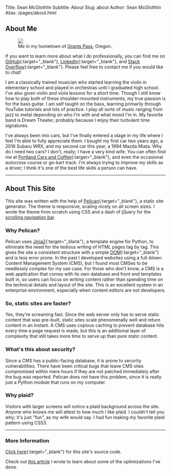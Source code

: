 Title: Sean McGlothlin
Subtitle: About
Slug: about
Author: Sean McGlothlin
Alias: /pages/about.html

## About Me

<figure class="image-right">
  <img src="/images/sean.jpg"/>
  <figcaption>Me in my hometown of <a href="http://www.travelgrantspass.com/" target="\_blank">Grants Pass</a>, Oregon.</figcaption>
</figure>

If you want to learn more about what I do professionally, you can find me on [GitHub](https://github.com/McGlothlin){:target="\_blank"}, [LinkedIn](https://www.linkedin.com/in/smcglothlin){:target="\_blank"}, and [Stack Overflow](https://stackoverflow.com/users/5472966/mcglothlin){:target="\_blank"}. Please feel free to contact me if you would like to chat!

I am a classically trained musician who started learning the violin in elementary school and played in orchestras until I graduated high school. I've also given violin and viola lessons for a short time. Though I still know how to play both of these shoulder-mounted instruments, my true passion is for the bass guitar. I am self taught on the bass, learning primarily through YouTube tutorials and lots of practice. I play all sorts of music ranging from jazz to metal depending on who I'm with and what mood I'm in. My favorite band is Dream Theater, probably because I enjoy their turbulent time signatures.

I've always been into cars, but I've finally entered a stage in my life where I feel I'm able to fully appreciate them. I bought my first car two years ago, a 2016 Subaru WRX, and my second car this year, a 1994 Mazda Miata. Why do I need two cars? I don't, really; I have a very kind wife. You can often find me at [Portland Cars and Coffee](http://www.portlandcarsandcoffee.com){:target="\_blank"}, and even the occasional autocross course or go-kart track. I'm always trying to improve my skills as a driver; I think it's one of the best life skills a person can have.

------------------

## About This Site

This site was written with the help of [Pelican](https://blog.getpelican.com){:target="\_blank"}, a static site generator. The theme is responsive, scaling nicely on all screen sizes. I wrote the theme from scratch using CSS and a dash of jQuery for the [scrolling navigation bar](../blog/code/navbar).

### Why Pelican?

Pelican uses [Jinja2](http://jinja.pocoo.org){:target="\_blank"}, a template engine for Python, to eliminate the need for the tedious writing of HTML pages tag by tag. This gives the site a consistent structure with a simple [DOM](https://www.w3.org/TR/DOM-Level-2-Core/introduction.html){:target="\_blank"} and is less error prone. In the past I developed websites using a full-blown Content Management System (CMS), but I found most CMSes to be needlessly complex for my use case. For those who don't know, a CMS is a web application that comes with its own database and front end templates built in, so users can focus on writing content rather than spending time on the technical details and layout of the site. This is an excellent system in an enterprise environment, especially when content editors are not developers.

### So, static sites are faster?

Yes, they're screaming fast. Since the web server only has to serve static content that was pre-built, static sites scale phenomenally well and return content in an instant. A CMS uses copious caching to prevent database hits every time a page request is made, but this is an additional layer of complexity that still takes more time to serve up than pure static content.

### What's this about security?

Since a CMS has a public-facing database, it is prone to security vulnerabilities. There have been critical bugs that leave CMS sites compromised within mere hours if they are not patched immediately after the bug was reported. Pelican does not have this problem, since it is really just a Python module that runs on my computer.

### Why plaid?

Visitors with larger screens will notice a plaid background across the site. Anyone who knows me will attest to how much I like plaid. I couldn't tell you why; it's just "fun", as my wife would say. I had fun making my favorite plaid pattern using CSS3.

--------------------

### More Information

[Click here](https://github.com/McGlothlin/pelican-site){:target="\_blank"} for this site's source code.

Check out [this article](../blog/code/pagespeed) I wrote to learn about some of the optimizations I've done.
